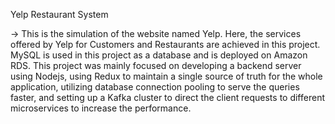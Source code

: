 Yelp Restaurant System

-> This is the simulation of the website named Yelp. Here, the services offered by Yelp for Customers and Restaurants are achieved in this project. MySQL is used in this project as a database and is deployed on Amazon RDS. This project was mainly focused on developing a backend server using Nodejs, using Redux to maintain a single source of truth for the whole application, utilizing database connection pooling to serve the queries faster, and setting up a Kafka cluster to direct the client requests to different microservices to increase the performance.
